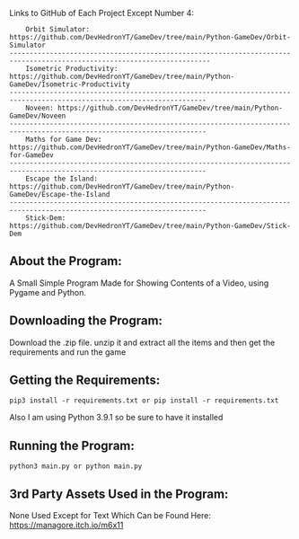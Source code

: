 Links to GitHub of Each Project Except Number 4:
```
	Orbit Simulator: https://github.com/DevHedronYT/GameDev/tree/main/Python-GameDev/Orbit-Simulator
------------------------------------------------------------------------------------------------------------------------
	Isometric Productivity: https://github.com/DevHedronYT/GameDev/tree/main/Python-GameDev/Isometric-Productivity
-----------------------------------------------------------------------------------------------------------------------
	Noveen: https://github.com/DevHedronYT/GameDev/tree/main/Python-GameDev/Noveen
-----------------------------------------------------------------------------------------------------------------------
	Maths for Game Dev: https://github.com/DevHedronYT/GameDev/tree/main/Python-GameDev/Maths-for-GameDev
-----------------------------------------------------------------------------------------------------------------------
	Escape the Island: https://github.com/DevHedronYT/GameDev/tree/main/Python-GameDev/Escape-the-Island
-----------------------------------------------------------------------------------------------------------------------
	Stick-Dem: https://github.com/DevHedronYT/GameDev/tree/main/Python-GameDev/Stick-Dem

```

## About the Program:
A Small Simple Program Made for Showing Contents of a Video, using Pygame and Python.

## Downloading the Program:
Download the .zip file. unzip it and extract all the items and then get the requirements and run the game

## Getting the Requirements:

```
pip3 install -r requirements.txt or pip install -r requirements.txt
```

Also I am using Python 3.9.1 so be sure to have it installed

## Running the Program:

```
python3 main.py or python main.py
```


## 3rd Party Assets Used in the Program:

None Used Except for Text Which Can be Found Here: https://managore.itch.io/m6x11
